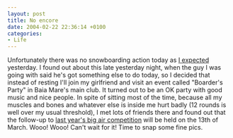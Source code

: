```yaml
---
layout: post
title: No encore
date: 2004-02-22 22:36:14 +0100
categories:
- Life
---
```

Unfortunately there was no snowboarding action today as <a href="http://www.rusiczki.net/blog/archives/2004/02/21/snowboarding_trip" title="Kitsched - Snowboarding trip">I expected</a> yesterday. I found out about this late yesterday night, when the guy I was going with said he's got something else to do today, so I decided that instead of resting I'll join my girlfriend and visit an event called "Boarder's Party" in Baia Mare's main club. It turned out to be an OK party with good music and nice people. In spite of sitting most of the time, because all my muscles and bones and whatever else is inside me hurt badly (12 rounds is well over my usual threshold), I met lots of friends there and found out that the follow-up to <a href="http://www.rusiczki.net/blog/archives/2003/03/14/finally_an_active_day_ahead" title="Kitsched - Finally, an active day ahead">last year's big air competition</a> will be held on the 13th of March. Wooo! Wooo! Can't wait for it! Time to snap some fine pics.

